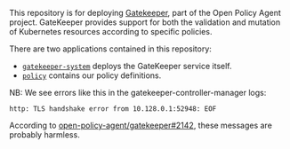 This repository is for deploying [Gatekeeper][], part of the Open Policy Agent project. GateKeeper provides support for both the validation and mutation of Kubernetes resources according to specific policies.

There are two applications contained in this repository:

- [`gatekeeper-system`](gatekeeper-system) deploys the GateKeeper service itself.
- [`policy`](policy) contains our policy definitions.

[gatekeeper]: https://open-policy-agent.github.io/gatekeeper/website/docs/

NB: We see errors like this in the gatekeeper-controller-manager logs:

```
http: TLS handshake error from 10.128.0.1:52948: EOF
```

According to [open-policy-agent/gatekeeper#2142](https://github.com/open-policy-agent/gatekeeper/issues/2142), these messages are probably harmless.

